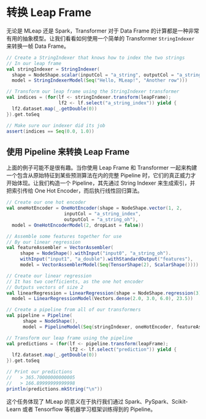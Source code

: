 # 转换 Leap Frame

无论是 MLeap 还是 Spark，Transformer 对于 Data Frame 的计算都是一种非常有用的抽象模型。让我们看看如何使用一个简单的  Transformer `StringIndexer` 来转换一帧 Data Frame。

```scala
// Create a StringIndexer that knows how to index the two strings
// In our leap frame
val stringIndexer = StringIndexer(
  shape = NodeShape.scalar(inputCol = "a_string", outputCol = "a_string_index"),
  model = StringIndexerModel(Seq("Hello, MLeap!", "Another row")))

// Transform our leap frame using the StringIndexer transformer
val indices = (for(lf <- stringIndexer.transform(leapFrame);
                   lf2 <- lf.select("a_string_index")) yield {
  lf2.dataset.map(_.getDouble(0))
}).get.toSeq

// Make sure our indexer did its job
assert(indices == Seq(0.0, 1.0))
```

## 使用 Pipeline 来转换 Leap Frame

上面的例子可能不是很有趣。当你使用 Leap Frame 和 Transformer 一起来构建一个包含从原始特征到某些预测算法在内的完整 Pipeline 时，它们的真正威力才开始体现。让我们构造一个 Pipeline，其先通过 String Indexer 来生成索引，并把索引传给 One Hot Encoder，而后执行线性回归算法。  

```scala
// Create our one hot encoder
val oneHotEncoder = OneHotEncoder(shape = NodeShape.vector(1, 2, 
                     inputCol = "a_string_index",
                     outputCol = "a_string_oh"),
  model = OneHotEncoderModel(2, dropLast = false))

// Assemble some features together for use
// By our linear regression
val featureAssembler = VectorAssembler(
     shape = NodeShape().withInput("input0", "a_string_oh").
     withInput("input1", "a_double").withStandardOutput("features"),
     model = VectorAssemblerModel(Seq(TensorShape(2), ScalarShape())))

// Create our linear regression
// It has two coefficients, as the one hot encoder
// Outputs vectors of size 2
val linearRegression = LinearRegression(shape = NodeShape.regression(3),
  model = LinearRegressionModel(Vectors.dense(2.0, 3.0, 6.0), 23.5))

// Create a pipeline from all of our transformers
val pipeline = Pipeline(
      shape = NodeShape(),
      model = PipelineModel(Seq(stringIndexer, oneHotEncoder, featureAssembler, linearRegression)))

// Transform our leap frame using the pipeline
val predictions = (for(lf <- pipeline.transform(leapFrame);
                       lf2 <- lf.select("prediction")) yield {
  lf2.dataset.map(_.getDouble(0))
}).get.toSeq

// Print our predictions
//   > 365.70000000000005
//   > 166.89999999999998
println(predictions.mkString("\n"))
```

这个任务体现了 MLeap 的意义在于执行我们通过 Spark、PySpark、Scikit-Learn 或者 Tensorflow 等机器学习框架训练得到的 Pipeline。  